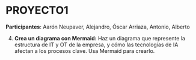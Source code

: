 # PROYECTO1

**Participantes**: Aarón Neupaver, Alejandro, Óscar Arriaza, Antonio, Alberto
 
4. **Crea un diagrama con Mermaid:** Haz un diagrama que represente la estructura de IT y OT de la empresa, y cómo las tecnologías de IA afectan a los procesos clave.     Usa Mermaid para crearlo.
   
